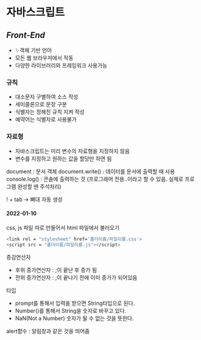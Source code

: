 # 자바스크립트
## _Front-End_

- ✨객체 기반 언어
- 모든 웹 브라우저에서 작동
- 다양한 라이브러리와 프레임워크 사용가능

### 규칙
- 대소문자 구별하여 소스 작성
- 세미콜론으로 문장 구분
- 식별자는 정해진 규칙 지켜 작성
- 예약어는 식별자로 사용불가


### 자료형
- 자바스크립트는 미리 변수의 자료형을 지정하지 않음
- 변수를 지정하고 원하는 값을 할당만 하면 됨

document : 문서 객체
document.write() : 데이터를 문서에 출력할 때 사용
console.log() : 콘솔에 출력하는 것 (프로그래머 전용..이라고 할 수 있음. 실제로 프로그램 완성할 땐 주석처리)

! + tab -> 뼈대 자동 생성

#### 2022-01-10
css, js 파일 따로 만들어서 html 파일에서 불러오기
```sh
<link rel = "stylesheet" href='폴더이름/파일이름.css'>
<script src = "폴더이름/파일이름.js"></script>
```

증감연산자
- 후위 증가연산자 : ;이 끝난 후 증가 됨
- 전위 증가연산자 : ;이 끝나기 전에 이미 증가가 되어있음

타입
- prompt를 통해서 입력을 받으면 String타입으로 된다.
- Number()를 통해서 String을 숫자로 바꾸고 있다.
- NaN(Not a Number) 숫자가 될 수 없는 것을 뜻한다.

alert함수 : 알림창과 같은 것을 띄어줌
